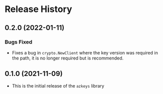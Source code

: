 # Release History

## 0.2.0 (2022-01-11)

### Bugs Fixed
* Fixes a bug in `crypto.NewClient` where the key version was required in the path, it is no longer required but is recommended.

## 0.1.0 (2021-11-09)
* This is the initial release of the `azkeys` library
